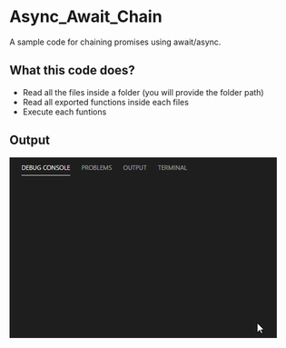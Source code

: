# Async_Await_Chain
A sample code for chaining promises using await/async.

## What this code does?
- Read all the files inside a folder (you will provide the folder path)
- Read all exported functions inside each files
- Execute each funtions

## Output
![output](./output.gif)
